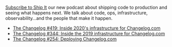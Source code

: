 [Subscribe to Ship It](https://changelog.com/shipit) our new podcast about shipping code to production and seeing what happens next. We talk about code, ops, infrastructure, observability…and the people that make it happen.

- [The Changelog #419: Inside 2020's infrastructure for Changelog.com](https://changelog.com/podcast/419)
- [The Changelog #344: Inside the 2019 infrastructure for Changelog.com](https://changelog.com/podcast/344)
- [The Changelog #254: Deploying Changelog.com](https://changelog.com/podcast/254)